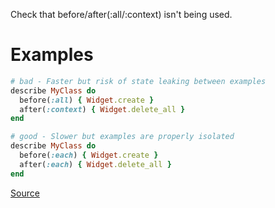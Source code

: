 
Check that before/after(:all/:context) isn't being used.

# Examples

```ruby
# bad - Faster but risk of state leaking between examples
describe MyClass do
  before(:all) { Widget.create }
  after(:context) { Widget.delete_all }
end

# good - Slower but examples are properly isolated
describe MyClass do
  before(:each) { Widget.create }
  after(:each) { Widget.delete_all }
end
```

[Source](http://www.rubydoc.info/gems/rubocop/RuboCop/Cop/RSpec/BeforeAfterAll)